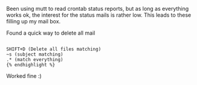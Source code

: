 Been using mutt to read crontab status reports, but as long as everything works ok, the interest for the status mails is rather low. This leads to these filling up my mail box.

Found a quick way to delete all mail
<pre><code class="bash">
SHIFT+D (Delete all files matching)
~s (subject matching)
.* (match everything)
{% endhighlight %}
</code></pre>
Worked fine :)
